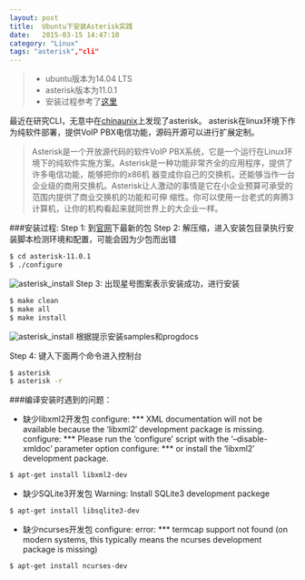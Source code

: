 ```yaml
---
layout: post
title:  Ubuntu下安装Asterisk实践
date:   2015-03-15 14:47:10
category: "Linux"
tags: "asterisk","cli"
---
```


> * ubuntu版本为14.04 LTS
> * asterisk版本为11.0.1
> * 安装过程参考了[这里](http://www.linuxidc.com/Linux/2013-01/78299.htm)

最近在研究CLI，无意中在[chinaunix](http://download.chinaunix.net/download.php?id=44893&ResourceID=566)上发现了asterisk。
asterisk在linux环境下作为纯软件部署，提供VoIP PBX电信功能，源码开源可以进行扩展定制。

> Asterisk是一个开放源代码的软件VoIP PBX系统，它是一个运行在Linux环境下的纯软件实施方案。Asterisk是一种功能非常齐全的应用程序，提供了许多电信功能，能够把你的x86机 器变成你自己的交换机，还能够当作一台企业级的商用交换机。Asterisk让人激动的事情是它在小企业预算可承受的范围内提供了商业交换机的功能和可伸 缩性。你可以使用一台老式的奔腾3计算机，让你的机构看起来就同世界上的大企业一样。

###安装过程:
Step 1: 到[官网](http://www.asterisk.org/downloads)下最新的包
Step 2: 解压缩，进入安装包目录执行安装脚本检测环境和配置，可能会因为少包而出错
```sh
$ cd asterisk-11.0.1
$ ./configure
```
![asterisk_install](http://7wy3wu.com1.z0.glb.clouddn.com/asterisk-11.0.1-install-1.png)
Step 3: 出现星号图案表示安装成功，进行安装
```sh
$ make clean
$ make all
$ make install
```
![asterisk_install](http://7wy3wu.com1.z0.glb.clouddn.com/asterisk-11.0.1-install-2.png)
根据提示安装samples和progdocs

Step 4: 键入下面两个命令进入控制台
```sh
$ asterisk
$ asterisk -r
```

###编译安装时遇到的问题：

* 缺少libxml2开发包
configure: \*** XML documentation will not be available because the ‘libxml2′ development package is missing.
configure: \*** Please run the ‘configure’ script with the ‘–disable-xmldoc’ parameter option
configure: \*** or install the ‘libxml2′ development package.
```sh
$ apt-get install libxml2-dev
```

* 缺少SQLite3开发包
Warning: Install SQLite3 development packege
```sh
$ apt-get install libsqlite3-dev
```

* 缺少ncurses开发包
configure: error: \*** termcap support not found (on modern systems, this typically means the ncurses development package is missing)
```sh
$ apt-get install ncurses-dev
```
